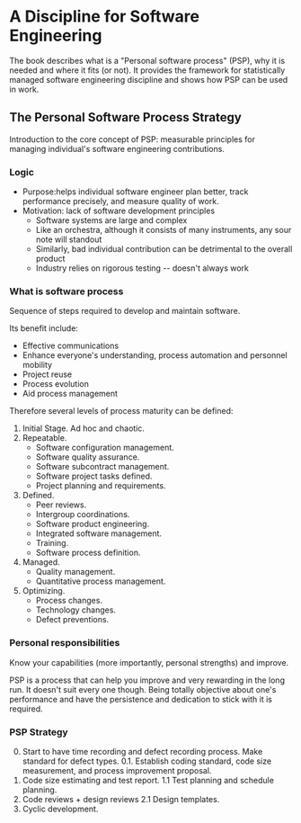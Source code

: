 # A Discipline for Software Engineering

The book describes what is a "Personal software process" (PSP), why it is needed and where it fits (or not). It provides the framework for statistically managed software engineering discipline and shows how PSP can be used in work.

## The Personal Software Process Strategy
Introduction to the core concept of PSP: measurable principles for managing individual's software engineering contributions.

### Logic
- Purpose:helps individual software engineer plan better, track performance precisely, and measure quality of work.
- Motivation: lack of software development principles
   - Software systems are large and complex
   - Like an orchestra, although it consists of many instruments, any sour note will standout
   - Similarly, bad individual contribution can be detrimental to the overall product
   - Industry relies on rigorous testing -- doesn't always work

### What is software process

Sequence of steps required to develop and maintain software.

Its benefit include:
- Effective communications
- Enhance everyone's understanding, process automation and personnel mobility
- Project reuse
- Process evolution
- Aid process management

Therefore several levels of process maturity can be defined:
1. Initial Stage. Ad hoc and chaotic.
2. Repeatable.
   - Software configuration management.
   - Software quality assurance.
   - Software subcontract management.
   - Software project tasks defined.
   - Project planning and requirements.
3. Defined.
   - Peer reviews.
   - Intergroup coordinations.
   - Software product engineering.
   - Integrated software management.
   - Training.
   - Software process definition.
4. Managed.
   - Quality management.
   - Quantitative process management.
5. Optimizing.
   - Process changes.
   - Technology changes.
   - Defect preventions.


### Personal responsibilities
Know your capabilities (more importantly, personal strengths) and improve.

PSP is a process that can help you improve and very rewarding in the long run. It doesn't suit every one though. Being totally objective about one's performance and have the persistence and dedication to stick with it is required.

### PSP Strategy
0. Start to have time recording and defect recording process. Make standard for defect types.
0.1. Establish coding standard, code size measurement, and process improvement proposal.
1. Code size estimating and test report.
1.1 Test planning and schedule planning.
2. Code reviews + design reviews
2.1 Design templates.
3. Cyclic development.
